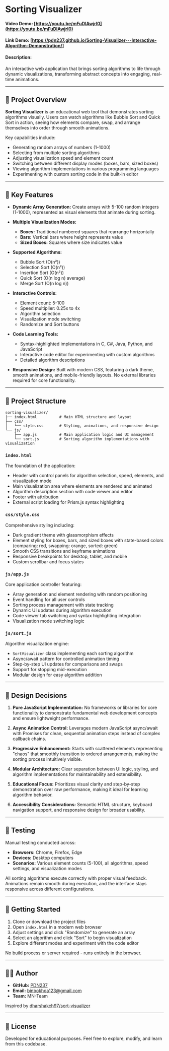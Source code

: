 # Sorting Visualizer

#### Video Demo: [https://youtu.be/mFuDlAwjrl0](https://youtu.be/mFuDlAwjrl0)

#### Link Demo: [https://pdn237.github.io/Sorting-Visualizer---Interactive-Algorithm-Demonstration/]
#### Description:
An interactive web application that brings sorting algorithms to life through dynamic visualizations, transforming abstract concepts into engaging, real-time animations.

---

## 📌 Project Overview

**Sorting Visualizer** is an educational web tool that demonstrates sorting algorithms visually. Users can watch algorithms like Bubble Sort and Quick Sort in action, seeing how elements compare, swap, and arrange themselves into order through smooth animations.

Key capabilities include:
- Generating random arrays of numbers (1-1000)
- Selecting from multiple sorting algorithms
- Adjusting visualization speed and element count
- Switching between different display modes (boxes, bars, sized boxes)
- Viewing algorithm implementations in various programming languages
- Experimenting with custom sorting code in the built-in editor

---

## 🌟 Key Features

- **Dynamic Array Generation:**
  Create arrays with 5-100 random integers (1-1000), represented as visual elements that animate during sorting.

- **Multiple Visualization Modes:**
  - **Boxes:** Traditional numbered squares that rearrange horizontally
  - **Bars:** Vertical bars where height represents value
  - **Sized Boxes:** Squares where size indicates value

- **Supported Algorithms:**
  - Bubble Sort (O(n²))
  - Selection Sort (O(n²))
  - Insertion Sort (O(n²))
  - Quick Sort (O(n log n) average)
  - Merge Sort (O(n log n))

- **Interactive Controls:**
  - Element count: 5-100
  - Speed multiplier: 0.25x to 4x
  - Algorithm selection
  - Visualization mode switching
  - Randomize and Sort buttons

- **Code Learning Tools:**
  - Syntax-highlighted implementations in C, C#, Java, Python, and JavaScript
  - Interactive code editor for experimenting with custom algorithms
  - Detailed algorithm descriptions

- **Responsive Design:**
  Built with modern CSS, featuring a dark theme, smooth animations, and mobile-friendly layouts. No external libraries required for core functionality.

---

## 📂 Project Structure

```
sorting-visualizer/
├── index.html          # Main HTML structure and layout
├── css/
│   └── style.css       # Styling, animations, and responsive design
└── js/
    ├── app.js          # Main application logic and UI management
    └── sort.js         # Sorting algorithm implementations with visualization
```

### `index.html`
The foundation of the application:
- Header with control panels for algorithm selection, speed, elements, and visualization mode
- Main visualization area where elements are rendered and animated
- Algorithm description section with code viewer and editor
- Footer with attribution
- External script loading for Prism.js syntax highlighting

### `css/style.css`
Comprehensive styling including:
- Dark gradient theme with glassmorphism effects
- Element styling for boxes, bars, and sized boxes with state-based colors (comparing: red, swapping: orange, sorted: green)
- Smooth CSS transitions and keyframe animations
- Responsive breakpoints for desktop, tablet, and mobile
- Custom scrollbar and focus states

### `js/app.js`
Core application controller featuring:
- Array generation and element rendering with random positioning
- Event handling for all user controls
- Sorting process management with state tracking
- Dynamic UI updates during algorithm execution
- Code viewer tab switching and syntax highlighting integration
- Visualization mode switching logic

### `js/sort.js`
Algorithm visualization engine:
- `SortVisualizer` class implementing each sorting algorithm
- Async/await pattern for controlled animation timing
- Step-by-step UI updates for comparisons and swaps
- Support for stopping mid-execution
- Modular design for easy algorithm addition

---

## 🧠 Design Decisions

1. **Pure JavaScript Implementation:**
   No frameworks or libraries for core functionality to demonstrate fundamental web development concepts and ensure lightweight performance.

2. **Async Animation Control:**
   Leverages modern JavaScript async/await with Promises for clean, sequential animation steps instead of complex callback chains.

3. **Progressive Enhancement:**
   Starts with scattered elements representing "chaos" that smoothly transition to ordered arrangements, making the sorting process intuitively visible.

4. **Modular Architecture:**
   Clear separation between UI logic, styling, and algorithm implementations for maintainability and extensibility.

5. **Educational Focus:**
   Prioritizes visual clarity and step-by-step demonstration over raw performance, making it ideal for learning algorithm behavior.

6. **Accessibility Considerations:**
   Semantic HTML structure, keyboard navigation support, and responsive design for broader usability.

---

## 🧪 Testing

Manual testing conducted across:
- **Browsers:** Chrome, Firefox, Edge
- **Devices:** Desktop computers
- **Scenarios:** Various element counts (5-100), all algorithms, speed settings, and visualization modes

All sorting algorithms execute correctly with proper visual feedback. Animations remain smooth during execution, and the interface stays responsive across different configurations.

---

## 🚀 Getting Started

1. Clone or download the project files
2. Open `index.html` in a modern web browser
3. Adjust settings and click "Randomize" to generate an array
4. Select an algorithm and click "Sort" to begin visualization
5. Explore different modes and experiment with the code editor

No build process or server required - runs entirely in the browser.

---

## 👨‍💻 Author

- **GitHub:** [PDN237](https://github.com/PDN237)
- **Email:** binbokhoa123@gmail.com
- **Team:** MN-Team

Inspired by [dharshakch97/sort-visualizer](https://github.com/dharshakch97/sort-visualizer)

---

## 📝 License

Developed for educational purposes. Feel free to explore, modify, and learn from this codebase.
